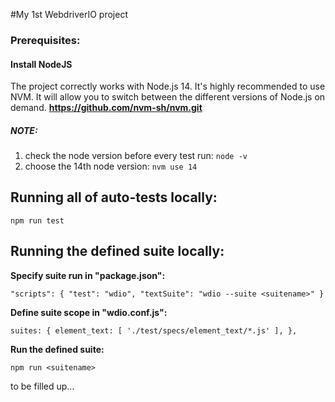 #My 1st WebdriverIO project
### Prerequisites:
#### Install NodeJS
The project correctly works with Node.js 14. 
It's highly recommended to use NVM. It will allow you to switch between the different versions of Node.js on demand.
**https://github.com/nvm-sh/nvm.git**

##### NOTE:

1. check the node version before every test run:
`node -v`
2. choose the 14th node version: `nvm use 14`

## Running all of auto-tests locally:
`npm run test`
## Running the defined suite locally:
**Specify suite run in "package.json":**

`"scripts": {
"test": "wdio",
"textSuite": "wdio --suite <suitename>"
}`

**Define suite scope in "wdio.conf.js":**

`suites: {
element_text: [
'./test/specs/element_text/*.js'
],
},`

**Run the defined suite:**

`npm run <suitename>`

to be filled up...